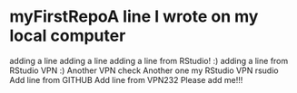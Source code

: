 # myFirstRepoA line I wrote on my local computer
adding a line
adding a line
adding a line from RStudio! :)
adding a line from RStudio VPN :)
Another VPN check
Another one
my RStudio
VPN rsudio
Add line from GITHUB
Add line from VPN232
Please add me!!!